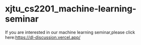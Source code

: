 # xjtu_cs2201_machine-learning-seminar
If you are interested in our machine learning seminar,please click here:https://dl-discussion.vercel.app/
